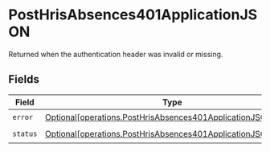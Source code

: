 # PostHrisAbsences401ApplicationJSON

Returned when the authentication header was invalid or missing.


## Fields

| Field                                                                                                                                    | Type                                                                                                                                     | Required                                                                                                                                 | Description                                                                                                                              |
| ---------------------------------------------------------------------------------------------------------------------------------------- | ---------------------------------------------------------------------------------------------------------------------------------------- | ---------------------------------------------------------------------------------------------------------------------------------------- | ---------------------------------------------------------------------------------------------------------------------------------------- |
| `error`                                                                                                                                  | [Optional[operations.PostHrisAbsences401ApplicationJSONError]](undefined/models/operations/posthrisabsences401applicationjsonerror.md)   | :heavy_check_mark:                                                                                                                       | N/A                                                                                                                                      |
| `status`                                                                                                                                 | [Optional[operations.PostHrisAbsences401ApplicationJSONStatus]](undefined/models/operations/posthrisabsences401applicationjsonstatus.md) | :heavy_check_mark:                                                                                                                       | N/A                                                                                                                                      |